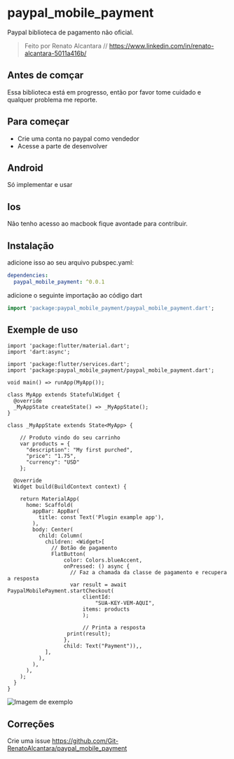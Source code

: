 # paypal_mobile_payment

Paypal biblioteca de pagamento não oficial.

> Feito por Renato Alcantara // https://www.linkedin.com/in/renato-alcantara-5011a416b/


## Antes de comçar
Essa biblioteca está em progresso, então por favor tome cuidado e qualquer problema me reporte.

## Para começar
* Crie uma conta no paypal como vendedor
* Acesse a parte de desenvolver

## Android
Só implementar e usar

## Ios
Não tenho acesso ao macbook fique avontade para contribuir.

## Instalação
adicione isso ao seu arquivo pubspec.yaml:
```yaml
dependencies:
  paypal_mobile_payment: ^0.0.1
```
adicione o seguinte importação ao código dart
```dart
import 'package:paypal_mobile_payment/paypal_mobile_payment.dart';
```

## Exemple de uso
```flutter
import 'package:flutter/material.dart';
import 'dart:async';

import 'package:flutter/services.dart';
import 'package:paypal_mobile_payment/paypal_mobile_payment.dart';

void main() => runApp(MyApp());

class MyApp extends StatefulWidget {
  @override
  _MyAppState createState() => _MyAppState();
}

class _MyAppState extends State<MyApp> {
    
    // Produto vindo do seu carrinho
    var products = {
      "description": "My first purched",
      "price": "1.75",
      "currency": "USD"
    };

  @override
  Widget build(BuildContext context) {

    return MaterialApp(
      home: Scaffold(
        appBar: AppBar(
          title: const Text('Plugin example app'),
        ),
        body: Center(
          child: Column(
            children: <Widget>[
              // Botão de pagamento
              FlatButton(
                  color: Colors.blueAccent,
                  onPressed: () async {
                    // Faz a chamada da classe de pagamento e recupera a resposta
                    var result = await PaypalMobilePayment.startCheckout(
                        clientId:
                            "SUA-KEY-VEM-AQUI",
                        items: products
                        );

                        // Printa a resposta
                   print(result);
                  },
                  child: Text("Payment")),,
            ],
          ),
        ),
      ),
    );
  }
}

```

![Imagem de exemplo](https://media2.giphy.com/media/gKkd8Lb0EpcXteg85C/giphy.gif)

## Correções
Crie uma issue https://github.com/Git-RenatoAlcantara/paypal_mobile_payment

